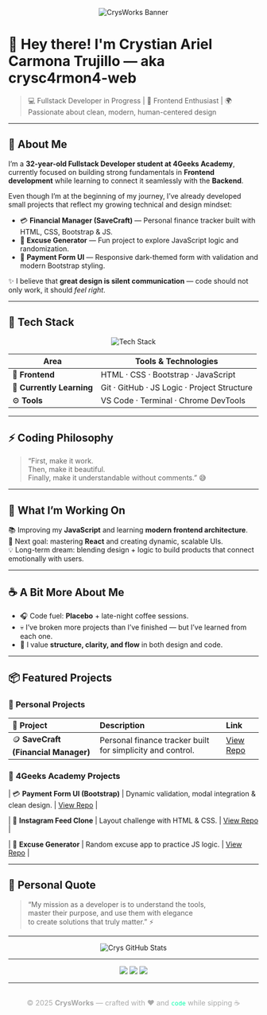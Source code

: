 <!-- Banner -->
<p align="center">
  <img src="https://capsule-render.vercel.app/api?type=waving&color=0:0f0f10,100:00ffaa&height=200&section=header&text=CrysWorks%20☕%20–%20Crafting%20Code&fontColor=00e5ff&fontSize=45&fontAlignY=35&desc=Fullstack%20Developer%20in%20Progress%20%2F%2F%204Geeks%20Academy&descAlignY=55&animation=twinkling" alt="CrysWorks Banner"/>
</p>

# 👋 Hey there! I'm **Crystian Ariel Carmona Trujillo** — aka **crysc4rmon4-web**

> 💻 Fullstack Developer in Progress | 🎨 Frontend Enthusiast | 🌍 Passionate about clean, modern, human-centered design

---

## 🧭 About Me

I’m a **32-year-old Fullstack Developer student at 4Geeks Academy**, currently focused on building strong fundamentals in **Frontend development** while learning to connect it seamlessly with the **Backend**.

Even though I’m at the beginning of my journey, I’ve already developed small projects that reflect my growing technical and design mindset:

- 💳 **Financial Manager (SaveCraft)** — Personal finance tracker built with HTML, CSS, Bootstrap & JS.  
- 💬 **Excuse Generator** — Fun project to explore JavaScript logic and randomization.  
- 🖤 **Payment Form UI** — Responsive dark-themed form with validation and modern Bootstrap styling.

✨ I believe that **great design is silent communication** — code should not only work, it should *feel right*.

---

## 🧩 Tech Stack

<p align="center">
  <img src="https://skillicons.dev/icons?i=html,css,bootstrap,js,git,github,vscode" alt="Tech Stack">
</p>

| Area | Tools & Technologies |
|------|-----------------------|
| 🎨 **Frontend** | HTML · CSS · Bootstrap · JavaScript |
| 🧠 **Currently Learning** | Git · GitHub · JS Logic · Project Structure |
| ⚙️ **Tools** | VS Code · Terminal · Chrome DevTools |

---

## ⚡ Coding Philosophy

> “First, make it work.  
> Then, make it beautiful.  
> Finally, make it understandable without comments.” 😅  

---

## 🌱 What I’m Working On

📚 Improving my **JavaScript** and learning **modern frontend architecture**.  
🎯 Next goal: mastering **React** and creating dynamic, scalable UIs.  
💡 Long-term dream: blending design + logic to build products that connect emotionally with users.  

---

## ☕ A Bit More About Me

- 🎧 Code fuel: **Placebo** + late-night coffee sessions.  
- 💀 I’ve broken more projects than I’ve finished — but I’ve learned from each one.  
- 🎨 I value **structure, clarity, and flow** in both design and code.  

---

## 📦 Featured Projects

### 🚀 **Personal Projects**
| 💼 Project | Description | Link |
|:--|:--|:--|
| 🪙 **SaveCraft (Financial Manager)** | Personal finance tracker built for simplicity and control. | [View Repo](https://github.com/crysc4rmon4-web/Cartera-Digital_Pro) |

### 🧠 **4Geeks Academy Projects**

| 💳 **Payment Form UI (Bootstrap)** | Dynamic validation, modal integration & clean design. | [View Repo](https://github.com/crysc4rmon4-web/Proyecto-formulario-4geeks) |

| 📰 **Instagram Feed Clone** | Layout challenge with HTML & CSS. | [View Repo](https://github.com/crysc4rmon4-web/Instagram-bootstrap-4Geeks) |

| 💬 **Excuse Generator** | Random excuse app to practice JS logic. | [View Repo](https://github.com/crysc4rmon4-web/Generador-de-excusas-4geeks) |

---

## 💬 Personal Quote

> “My mission as a developer is to understand the tools,  
> master their purpose, and use them with elegance  
> to create solutions that truly matter.” ⚡  

---

<p align="center">
  <img src="https://github-readme-stats.vercel.app/api?username=crysc4rmon4-web&show_icons=true&theme=tokyonight&title_color=00ffaa&icon_color=00ffaa&text_color=ffffff&bg_color=0f0f10" alt="Crys GitHub Stats" />
</p>

---

<p align="center">
  <img src="https://img.shields.io/badge/learning-React-blue?style=for-the-badge" />
  <img src="https://img.shields.io/badge/focus-Frontend-success?style=for-the-badge" />
  <img src="https://img.shields.io/badge/style-Clean_Code-important?style=for-the-badge" />
</p>

---

<!-- Footer -->
<p align="center" style="margin-top: 30px; color: #aaa; font-size: 0.9rem;">
  © 2025 <strong>CrysWorks</strong> — crafted with ❤️ and <code style="color:#00ffaa;">code</code> while sipping ☕
</p>
